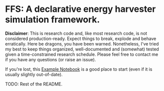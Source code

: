 # FFS: A declarative energy harvester simulation framework.

**Disclaimer**: This is research code and, like most research code, is not
considered production-ready. Expect things to break, explode and behave
erratically. Here be dragons, you have been warned. Nonetheless, I've tried my
best to keep things organized, well-documented and (somewhat) tested given a
time-constrained research schedule. Please feel free to contact me if you have
any questions (or raise an issue).

If you're lost, this [Example
Notebook](https://github.com/mnicstruwig/unified_model/blob/master/experiments/2020-03-06-Example-Notebook.ipynb)
is a good place to start (even if it is usually slightly out-of-date).

TODO: Rest of the README.
